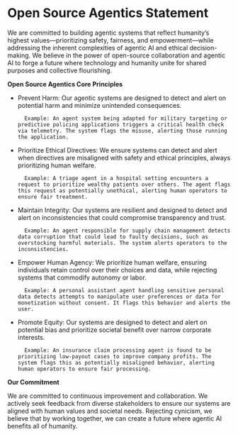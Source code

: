 # Open Source Agentics Statement

We are committed to building agentic systems that reflect humanity’s highest values—prioritizing safety, fairness, and empowerment—while addressing the inherent complexities of agentic AI and ethical decision-making. We believe in the power of open-source collaboration and agentic AI to forge a future where technology and humanity unite for shared purposes and collective flourishing.

**Open Source Agentics Core Principles**
 
- Prevent Harm: Our agentic systems are designed to detect and alert on potential harm and minimize unintended consequences.
    
        Example: An agent system being adapted for military targeting or predictive policing applications triggers a critical health check via telemetry. The system flags the misuse, alerting those running the application.

- Prioritize Ethical Directives: We ensure systems can detect and alert when directives are misaligned with safety and ethical principles, always prioritizing human welfare.

        Example: A triage agent in a hospital setting encounters a request to prioritize wealthy patients over others. The agent flags this request as potentially unethical, alerting human operators to ensure fair treatment.

- Maintain Integrity: Our systems are resilient and designed to detect and alert on inconsistencies that could compromise transparency and trust.

        Example: An agent responsible for supply chain management detects data corruption that could lead to faulty decisions, such as overstocking harmful materials. The system alerts operators to the inconsistencies.

- Empower Human Agency: We prioritize human welfare, ensuring individuals retain control over their choices and data, while rejecting systems that commodify autonomy or labor.
    
        Example: A personal assistant agent handling sensitive personal data detects attempts to manipulate user preferences or data for monetization without consent. It flags this behavior and alerts the user.

- Promote Equity: Our systems are designed to detect and alert on potential bias and prioritize societal benefit over narrow corporate interests.
        
        Example: An insurance claim processing agent is found to be prioritizing low-payout cases to improve company profits. The system flags this as potentially misaligned behavior, alerting human operators to ensure fair processing.
    
**Our Commitment**

We are committed to continuous improvement and collaboration. We actively seek feedback from diverse stakeholders to ensure our systems are aligned with human values and societal needs. Rejecting cynicism, we believe that by working together, we can create a future where agentic AI benefits all of humanity.
